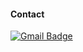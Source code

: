 #### Contact

<!--
**nrdout/nrdout** is a ✨ _special_ ✨ repository because its `README.md` (this file) appears on your GitHub profile.

Here are some ideas to get you started:

- 🔭 I’m currently working on ...
- 🌱 I’m currently learning ...
- 👯 I’m looking to collaborate on ...
- 🤔 I’m looking for help with ...
- 💬 Ask me about ...
- 📫 How to reach me: ...
- 😄 Pronouns: ...
- ⚡ Fun fact: ...


[![github](https://img.shields.io/badge/GitHub-000000?style=for-the-badge&logo=GitHub&logoColor=white&link=https://github.com/nrdout)]

[![Gmail Badge](https://img.shields.io/badge/-nrdout@gmail.com-c14438?style=flat-square&logo=Gmail&logoColor=white&link=mailto:nrdout@gmail.com)](mailto:nrdout@gmail.com)
-->

[![Gmail Badge](https://img.shields.io/badge/-nrdout@gmail.com-D14836?style=flat-square&logo=gmail&logoColor=white&link=mailto:nrdout@gmail.com)](mailto:nrdout@gmail.com)
